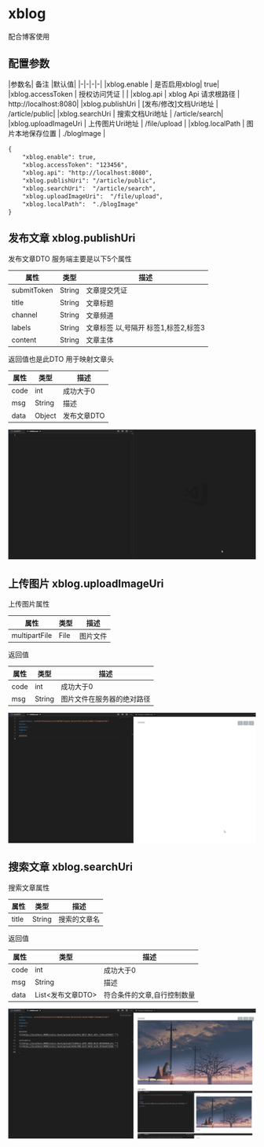 # xblog

配合博客使用

## 配置参数

|参数名| 备注 |默认值|
|-|-|-|-|
|xblog.enable | 是否启用xblog| true|
|xblog.accessToken | 授权访问凭证 | |
|xblog.api | xblog Api 请求根路径 | http://localhost:8080|
|xblog.publishUri | [发布/修改]文档Uri地址 | /article/public|
|xblog.searchUri | 搜索文档Uri地址 | /article/search|
|xblog.uploadImageUri | 上传图片Uri地址 | /file/upload |
|xblog.localPath | 图片本地保存位置 | ./blogImage |

```text
{
    "xblog.enable": true,
    "xblog.accessToken": "123456",
    "xblog.api": "http://localhost:8080",
    "xblog.publishUri": "/article/public",
    "xblog.searchUri":  "/article/search",
    "xblog.uploadImageUri":  "/file/upload",
    "xblog.localPath":  "./blogImage"
}
```

## 发布文章 xblog.publishUri

发布文章DTO 服务端主要是以下5个属性

|属性|类型|描述|
|-|-|-|
|submitToken|String|文章提交凭证|
|title|String|文章标题|
|channel|String|文章频道|
|labels|String|文章标签 以,号隔开  标签1,标签2,标签3|
|content|String|文章主体|

返回值也是此DTO 用于映射文章头

|属性|类型|描述|
|-|-|-|
|code|int|成功大于0|
|msg|String|描述|
|data|Object|发布文章DTO|

![](./images/public.gif)

## 上传图片 xblog.uploadImageUri

上传图片属性

|属性|类型|描述|
|-|-|-|
|multipartFile|File|图片文件|

返回值

|属性|类型|描述|
|-|-|-|
|code|int|成功大于0|
|msg|String|图片文件在服务器的绝对路径|

![](./images/upload.gif)

## 搜索文章 xblog.searchUri

搜索文章属性

|属性|类型|描述|
|-|-|-|
|title|String|搜索的文章名|

返回值

|属性|类型|描述|
|-|-|-|
|code|int|成功大于0|
|msg|String|描述|
|data|List<发布文章DTO> |符合条件的文章,自行控制数量|

![](./images/search.gif)